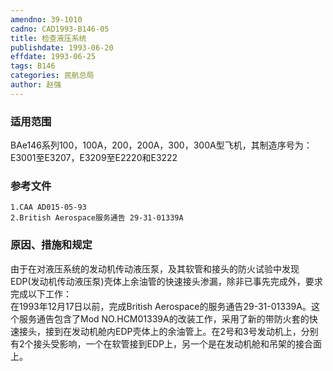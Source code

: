 ```yaml
---
amendno: 39-1010  
cadno: CAD1993-B146-05  
title: 检查液压系统  
publishdate: 1993-06-20  
effdate: 1993-06-25  
tags: B146  
categories: 民航总局  
author: 赵强  
---
```

  
### 适用范围  
BAe146系列100，100A，200，200A，300，300A型飞机，其制造序号为：E3001至E3207，E3209至E2220和E3222  
  
<!--more-->  
### 参考文件  
    1.CAA AD015-05-93  
    2.British Aerospace服务通告 29-31-01339A  
  
### 原因、措施和规定  
由于在对液压系统的发动机传动液压泵，及其软管和接头的防火试验中发现EDP(发动机传动液压泵)壳体上余油管的快速接头渗漏，除非已事先完成外，要求完成以下工作：  
    在1993年12月17日以前，完成British Aerospace的服务通告29-31-01339A。这个服务通告包含了Mod NO.HCM01339A的改装工作，采用了新的带防火套的快速接头，接到在发动机舱内EDP壳体上的余油管上。在2号和3号发动机上，分别有2个接头受影响，一个在软管接到EDP上，另一个是在发动机舱和吊架的接合面上。  
